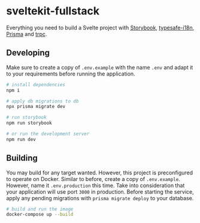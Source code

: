 # sveltekit-fullstack

Everything you need to build a Svelte project with [Storybook](https://storybook.js.org/), [typesafe-i18n](https://github.com/ivanhofer/typesafe-i18n), [Prisma](https://prisma.io/) and [trpc](https://trpc.io/).

## Developing

Make sure to create a copy of `.env.example` with the name `.env` and adapt it to your requirements before running the application.

```bash
# install dependencies
npm i

# apply db migrations to db
npx prisma migrate dev

# run storybook
npm run storybook

# or run the development server
npm run dev
```

## Building

You may build for any target wanted. However, this project is preconfigured to operate on Docker. Similar to before, create a copy of `.env.example`. However, name it `.env.production` this time. Take into consideration that your application will use port `3000` in production. Before starting the service, apply any pending migrations with `prisma migrate deploy` to your database.

```bash
# build and run the image
docker-compose up --build
```
